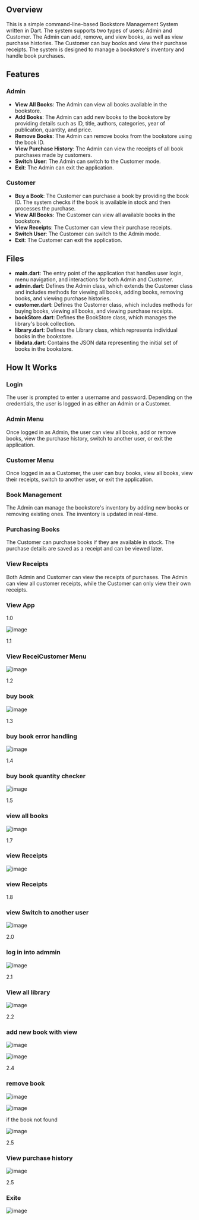 ## Overview
This is a simple command-line-based Bookstore Management System written in Dart. The system supports two types of users: Admin and Customer. The Admin can add, remove, and view books, as well as view purchase histories. The Customer can buy books and view their purchase receipts. The system is designed to manage a bookstore's inventory and handle book purchases.

## Features

### Admin
- **View All Books**: The Admin can view all books available in the bookstore.
- **Add Books**: The Admin can add new books to the bookstore by providing details such as ID, title, authors, categories, year of publication, quantity, and price.
- **Remove Books**: The Admin can remove books from the bookstore using the book ID.
- **View Purchase History**: The Admin can view the receipts of all book purchases made by customers.
- **Switch User**: The Admin can switch to the Customer mode.
- **Exit**: The Admin can exit the application.

### Customer
- **Buy a Book**: The Customer can purchase a book by providing the book ID. The system checks if the book is available in stock and then processes the purchase.
- **View All Books**: The Customer can view all available books in the bookstore.
- **View Receipts**: The Customer can view their purchase receipts.
- **Switch User**: The Customer can switch to the Admin mode.
- **Exit**: The Customer can exit the application.

## Files

- **main.dart**: The entry point of the application that handles user login, menu navigation, and interactions for both Admin and Customer.
- **admin.dart**: Defines the Admin class, which extends the Customer class and includes methods for viewing all books, adding books, removing books, and viewing purchase histories.
- **customer.dart**: Defines the Customer class, which includes methods for buying books, viewing all books, and viewing purchase receipts.
- **bookStore.dart**: Defines the BookStore class, which manages the library's book collection.
- **library.dart**: Defines the Library class, which represents individual books in the bookstore.
- **libdata.dart**: Contains the JSON data representing the initial set of books in the bookstore.

## How It Works

### Login
The user is prompted to enter a username and password. Depending on the credentials, the user is logged in as either an Admin or a Customer.

### Admin Menu
Once logged in as Admin, the user can view all books, add or remove books, view the purchase history, switch to another user, or exit the application.

### Customer Menu
Once logged in as a Customer, the user can buy books, view all books, view their receipts, switch to another user, or exit the application.

### Book Management
The Admin can manage the bookstore's inventory by adding new books or removing existing ones. The inventory is updated in real-time.

### Purchasing Books
The Customer can purchase books if they are available in stock. The purchase details are saved as a receipt and can be viewed later.

### View Receipts
Both Admin and Customer can view the receipts of purchases. The Admin can view all customer receipts, while the Customer can only view their own receipts.

### View App

1.0

![image](https://github.com/user-attachments/assets/8b8c84c9-ed05-4c74-ac05-32c73b229516)

1.1

### View ReceiCustomer Menu

![image](https://github.com/user-attachments/assets/e11901a8-68c6-4a97-9262-7a2c78f9d853)

1.2

### buy book

![image](https://github.com/user-attachments/assets/e8b87849-c1b7-4053-88d0-7ebc57e7f636)

1.3

### buy book error handling 
![image](https://github.com/user-attachments/assets/cba6c6f9-a8b0-45ce-ba00-f57cfa6a655e)

1.4

### buy book quantity checker

![image](https://github.com/user-attachments/assets/9462235f-d495-4b03-bf17-a2a76502cae8)


1.5
### view all books

![image](https://github.com/user-attachments/assets/7d39e1cb-23ff-4fd2-af2f-81c943313794)

1.7
### view Receipts
![image](https://github.com/user-attachments/assets/e2e9bbe8-29cf-4628-b547-940cc03b293e)

### view Receipts



1.8

### view Switch to another user

![image](https://github.com/user-attachments/assets/1a620313-e501-4069-83a9-7dee72170f4f)

2.0

### log in into admmin

![image](https://github.com/user-attachments/assets/4cc1a30f-3cb9-44ca-af15-44b441c7d032)

2.1

### View all library

![image](https://github.com/user-attachments/assets/d01797d4-97d5-4531-90b8-7d79faeca485)


2.2

### add new book with view 

![image](https://github.com/user-attachments/assets/218bd073-1acb-4306-b20f-32977f191053)

![image](https://github.com/user-attachments/assets/9b63e539-241c-4e6b-9d6a-eb9292a383c4)


2.4

### remove book

![image](https://github.com/user-attachments/assets/7e53d803-145e-4502-896e-325516d5c9e1)

![image](https://github.com/user-attachments/assets/d592329c-1030-4677-9e54-82380291144b)

if the book not found 

![image](https://github.com/user-attachments/assets/079862e1-6ab3-43cd-a3de-83b2422c3ff8)


2.5

### View purchase history

![image](https://github.com/user-attachments/assets/3d7b245c-f167-459b-8a43-ba63fb87699a)


2.5

### Exite

![image](https://github.com/user-attachments/assets/78ed3065-69d8-43dc-bf31-f0610de8c2d2)